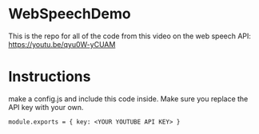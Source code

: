 # WebSpeechDemo
This is the repo for all of the code from this video on the web speech API: https://youtu.be/qyu0W-yCUAM

# Instructions
make a config.js and include this code inside. Make sure you replace the API key with your own.

`module.exports = {
    key: <YOUR YOUTUBE API KEY>
 }`
